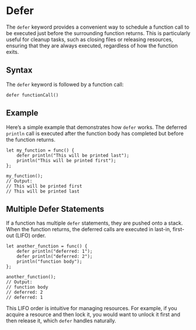 # Defer

The `defer` keyword provides a convenient way to schedule a function call to be executed just before the surrounding function returns. This is particularly useful for cleanup tasks, such as closing files or releasing resources, ensuring that they are always executed, regardless of how the function exits.

## Syntax

The `defer` keyword is followed by a function call:

```vint
defer functionCall()
```

## Example

Here’s a simple example that demonstrates how `defer` works. The deferred `println` call is executed after the function body has completed but before the function returns.

```vint
let my_function = func() {
    defer println("This will be printed last");
    println("This will be printed first");
};

my_function();
// Output:
// This will be printed first
// This will be printed last
```

## Multiple Defer Statements

If a function has multiple `defer` statements, they are pushed onto a stack. When the function returns, the deferred calls are executed in last-in, first-out (LIFO) order.

```vint
let another_function = func() {
    defer println("deferred: 1");
    defer println("deferred: 2");
    println("function body");
};

another_function();
// Output:
// function body
// deferred: 2
// deferred: 1
```

This LIFO order is intuitive for managing resources. For example, if you acquire a resource and then lock it, you would want to unlock it first and then release it, which `defer` handles naturally.
